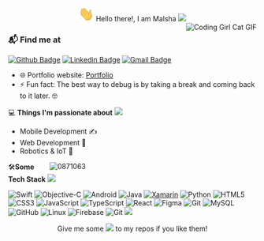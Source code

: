<div align="center" > <img src="https://raw.githubusercontent.com/ABSphreak/ABSphreak/master/gifs/Hi.gif" height="30px"> Hello there!, I am Malsha <img height="30px" src="https://i.pinimg.com/originals/b8/1a/c6/b81ac6a6e08480b50a7d37f580b427db.gif"></div>


<img align="right" src="https://github.com/0871063/MalshaC0871063/blob/main/Gif/CodingGirl.gif" alt="Coding Girl Cat GIF">

### 📬 Find me at
[![Github Badge](http://img.shields.io/badge/-Github-black?style=flat-square&logo=github&link=https://github.com/0871063/)](https://github.com/0871063) 
[![Linkedin Badge](https://img.shields.io/badge/-LinkedIn-blue?style=flat-square&logo=Linkedin&logoColor=white&link=https://www.linkedin.com/in/pensp/)](https://www.linkedin.com/in/malsha-parani-depakarage-93615474/)
[![Gmail Badge](https://img.shields.io/badge/-Gmail-c14438?style=flat-square&logo=Gmail&logoColor=white&link=mailto:malsha.parani1988.com)](mailto:malsha.parani1988@gmail.com)



- 🌐 Portfolio website: [Portfolio](https://github.com/0871063.github.io/)
- ⚡ Fun fact: The best way to debug is by taking a break and coming back to it later. 🤓

💻 **Things I'm passionate about** <img src="https://emojis.slackmojis.com/emojis/images/1660415423/60771/blue-heart.gif" width="30"> 
- Mobile Development ✍️
- Web Development 🧐
- Robotics & IoT 🤖 

<a href="https://github.com/anuraghazra/github-readme-stats" title="Go to Source">
  <img align="right" width=420 height="auto" src="https://github-readme-stats-git-masterrstaa-rickstaa.vercel.app/api?username=0871063&show_icons=true&locale=en&theme=radical&count_private=true&hide_border=true&include_all_commits=true" alt="0871063" />
</a>

    
🛠**Some Tech Stack** <img src="https://media.giphy.com/media/WUlplcMpOCEmTGBtBW/giphy.gif" width="30"> 

![Swift](https://img.shields.io/badge/-Swift-000000?style=flat&logo=swift)
![Objective-C](https://img.shields.io/badge/-ObjectiveC-000000?style=flat&logo=apple)
![Android](https://img.shields.io/badge/-Android-000000?style=flat&logo=android)
![Java](https://img.shields.io/badge/-Java-000000?style=flat&logo=java)
[![Xamarin](https://img.shields.io/badge/-Xamarin-000000?style=flat&logo=xamarin)](https://dotnet.microsoft.com/apps/xamarin)
![Python](https://img.shields.io/badge/-Python-000000?style=flat&logo=python)
![HTML5](https://img.shields.io/badge/-HTML5-000000?style=flat&logo=HTML5)
![CSS3](https://img.shields.io/badge/-CSS3-000000?style=flat&logo=CSS3)
![JavaScript](https://img.shields.io/badge/-JavaScript-000000?style=flat&logo=javascript)
![TypeScript](https://img.shields.io/badge/-TypeScript-000000?style=flat&logo=typescript)
![React](https://img.shields.io/badge/-React-000000?style=flat&logo=react)
![Figma](https://img.shields.io/badge/-Figma-000000?style=flat&logo=figma)
![Git](https://img.shields.io/badge/-Git-000000?style=flat&logo=git&logoColor=F05032)
![MySQL](https://img.shields.io/badge/-MySQL-000000?style=flat&logo=MySQL)
![GitHub](https://img.shields.io/badge/-GitHub-000000?style=flat&logo=github&logoColor=FFFFFF)
![Linux](https://img.shields.io/badge/-Linux-000000?style=flat&logo=linux&logoColor=FCC624)
![Firebase](https://img.shields.io/badge/-Firebase-000000?style=flat&logo=firebase)
![Git](https://img.shields.io/badge/-Git-000000?style=flat&logo=git&logoColor=F05032)
![](https://komarev.com/ghpvc/?username=0871063&style=flat&color=000000&label=👋)

<div align="center">
    Give me some <img src="https://emojis.slackmojis.com/emojis/images/1643515416/14355/pink-star.gif" height="30px"> to my repos if you like them!
  
</div>

